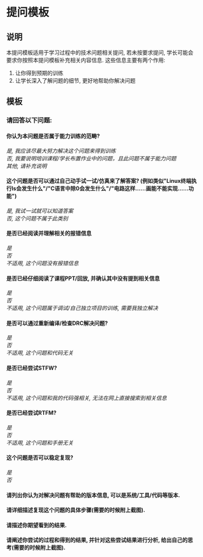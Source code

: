 # 提问模板
## 说明
本提问模板适用于学习过程中的技术问题相关提问, 若未按要求提问, 学长可能会要求你按照本提问模板补充相关内容信息. 这些信息主要有两个作用:  

1. 让你得到预期的训练  
2. 让学长深入了解问题的细节, 更好地帮助你解决问题  
## 模板  
### 请回答以下问题:  

#### 你认为本问题是否属于能力训练的范畴?  

*是, 我应该尽最大努力解决这个问题来得到训练*  
*否, 我要说明培训课程/学长布置作业中的问题，且此问题不属于能力问题*  
*其他, 请补充说明*  
#### 这个问题是否可以通过自己动手试一试/仿真来了解答案? (例如类似"Linux终端执行ls会发生什么"/"C语言中除0会发生什么"/"电路这样……画能不能实现……功能")  

*是, 我试一试就可以知道答案*  
*否, 这个问题不属于此类别*  
#### 是否已经阅读并理解相关的报错信息  
   
*是*  
*否*  
*不适用, 这个问题没有报错信息*  
#### 是否已经仔细阅读了课程PPT/回放, 并确认其中没有提到相关信息  

*是*  
*否*  
*不适用, 这个问题属于调试/自己独立项目的训练, 需要我独立解决*  
#### 是否可以通过重新编译/检查DRC解决问题?  

*是*  
*否*  
*不适用, 这个问题和代码无关*  
#### 是否已经尝试STFW?  

*是*  
*否*  
*不适用, 这个问题和我的代码强相关, 无法在网上直接搜索到相关信息*  
#### 是否已经尝试RTFM?  

*是*  
*否*  
*不适用, 这个问题和手册无关*  
#### 这个问题是否可以稳定复现?  
  
*是*  
*否*  
#### 请列出你认为对解决问题有帮助的版本信息, 可以是系统/工具/代码等版本.  
  
#### 请详细描述复现这个问题的具体步骤(需要的时候附上截图).  
  
#### 请描述你期望看到的结果.  
  
#### 请阐述你尝试的过程和得到的结果, 并针对这些尝试结果进行分析, 给出自己的思考(需要的时候附上截图).  